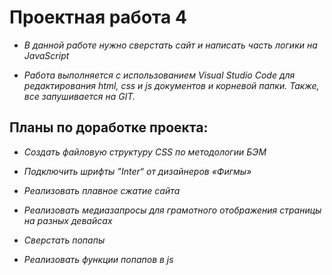 # **Проектная работа 4**
 


 

* *В данной работе нужно сверстать сайт и написать часть логики на JavaScript*
 


 

* *Работа выполняется с использованием Visual Studio Code для редактирования html, css и js документов и корневой папки. Также, все запушивается на GIT.*
 

## **Планы по доработке проекта:**
 

* *Создать файловую структуру CSS по методологии БЭМ*
 

* *Подключить шрифты  ”Inter“ от дизайнеров «Фигмы»*
 

* *Реализовать плавное сжатие сайта*
 

* *Реализовать медиазапросы для грамотного отображения страницы на разных девайсах* 


* *Сверстать попапы* 


* *Реализовать функции попапов в js* 